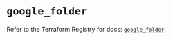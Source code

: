 # `google_folder`

Refer to the Terraform Registry for docs: [`google_folder`](https://registry.terraform.io/providers/hashicorp/google-beta/6.16.0/docs/resources/google_folder).
